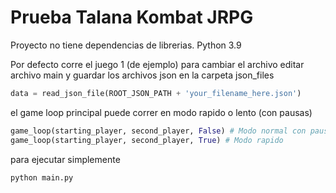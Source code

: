 # Prueba Talana Kombat JRPG
Proyecto no tiene dependencias de librerias. Python 3.9

Por defecto corre el juego 1 (de ejemplo) para cambiar el archivo editar archivo main
y guardar los archivos json en la carpeta json_files

```python 
data = read_json_file(ROOT_JSON_PATH + 'your_filename_here.json')
```

el game loop principal puede correr en modo rapido o lento (con pausas)

```python 
game_loop(starting_player, second_player, False) # Modo normal con pausas
game_loop(starting_player, second_player, True) # Modo rapido
```

para ejecutar simplemente

```sh
python main.py
```